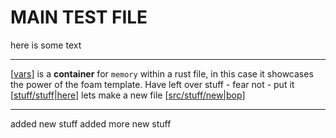 # MAIN TEST FILE 

here is some text

---

[[vars]] is a **container** for `memory` within a rust file, in this case it showcases the power of the foam template.
Have left over stuff - fear not - put it [[stuff/stuff|here]] lets make a new file [[src/stuff/new|bop]]

---

added new stuff
added more new stuff

[//begin]: # "Autogenerated link references for markdown compatibility"
[vars]: vars "vars"
[stuff/stuff|here]: stuff/stuff "stuff"
[src/stuff/new|bop]: stuff/new "stuff"
[//end]: # "Autogenerated link references"
